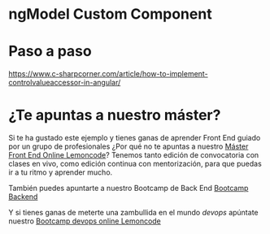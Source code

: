 # ngModel Custom Component


# Paso a paso


https://www.c-sharpcorner.com/article/how-to-implement-controlvalueaccessor-in-angular/


# ¿Te apuntas a nuestro máster?

Si te ha gustado este ejemplo y tienes ganas de aprender Front End
guiado por un grupo de profesionales ¿Por qué no te apuntas a
nuestro [Máster Front End Online Lemoncode](https://lemoncode.net/master-frontend#inicio-banner)? Tenemos tanto edición de convocatoria
con clases en vivo, como edición continua con mentorización, para
que puedas ir a tu ritmo y aprender mucho.

También puedes apuntarte a nuestro Bootcamp de Back End [Bootcamp Backend](https://lemoncode.net/bootcamp-backend#inicio-banner)

Y si tienes ganas de meterte una zambullida en el mundo _devops_
apúntate nuestro [Bootcamp devops online Lemoncode](https://lemoncode.net/bootcamp-devops#bootcamp-devops/inicio)

